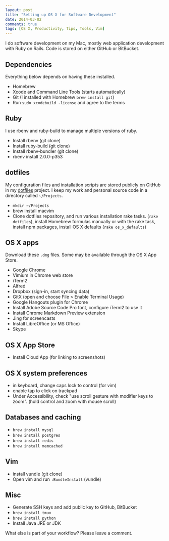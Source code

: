 ```yaml
---
layout: post
title: "Setting up OS X for Software Development"
date: 2014-03-02
comments: true
tags: [OS X, Productivity, Tips, Tools, Vim]
---
```


I do software development on my Mac, mostly web application development with Ruby on Rails. Code is stored on either GitHub or BitBucket.

## Dependencies
Everything below depends on having these installed.

* Homebrew
* Xcode and Command Line Tools (starts automatically)
* Git (I installed with Homebrew `brew install git`)
* Run `sudo xcodebuild -license` and agree to the terms

## Ruby
I use rbenv and ruby-build to manage multiple versions of ruby. 

* Install rbenv (git clone)
* Install ruby-build (git clone)
* Install rbenv-bundler (git clone)
* rbenv install 2.0.0-p353

## dotfiles
My configuration files and installation scripts are stored publicly on GitHub in my [dotfiles](https://github.com/andyatkinson/dotfiles) project. I keep my work and personal source code in a directory called `~/Projects`. 

* `mkdir ~/Projects`
* brew install macvim
* Clone dotfiles repository, and run various installation rake tasks. (`rake dotfiles`), install Homebrew formulas manually or with the rake task, install npm packages, install OS X defaults (`rake os_x_defaults`)

## OS X apps
Download these `.dmg` files. Some may be available through the OS X App Store.

* Google Chrome
* Vimium in Chrome web store
* iTerm2
* Alfred
* Dropbox (sign-in, start syncing data)
* GitX (open and choose File > Enable Terminal Usage)
* Google Hangouts plugin for Chrome
* Install Adobe Source Code Pro font, configure iTerm2 to use it
* Install Chrome Markdown Preview extension
* Jing for screencasts
* Install LibreOffice (or MS Office)
* Skype

## OS X App Store
* Install Cloud App (for linking to screenshots)

## OS X system preferences
* in keyboard, change caps lock to control (for vim)
* enable tap to click on trackpad
* Under Accessibility, check "use scroll gesture with modifier keys to zoom". (hold control and zoom with mouse scroll)

## Databases and caching
* `brew install mysql`
* `brew install postgres`
* `brew install redis`
* `brew install memcached`

## Vim
* install vundle (git clone)
* Open vim and run `:BundleInstall` (vundle)

## Misc
* Generate SSH keys and add public key to GitHub, BitBucket
* `brew install tmux`
* `brew install python`
* Install Java JRE or JDK

What else is part of your workflow? Please leave a comment.
